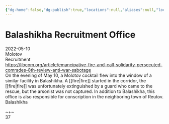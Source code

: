 ```yaml
---
{"dg-home":false,"dg-publish":true,"locations":null,"aliases":null,"location":null,"title":"Balashikha Recruitment Office","tag":null,"date":null,"permalink":"/balashikha-recruitment-office/","dgHomeLink":true,"dgPassFrontmatter":true}
---
```



# Balashikha Recruitment Office

2022-05-10  
Molotov  
Recruitment  
https://libcom.org/article/emancipative-fire-and-call-solidarity-persecuted-comrades-8th-review-anti-war-sabotage  
On the evening of May 10, a Molotov cocktail flew into the window of a similar facility in Balashikha. A [[fire|fire]] started in the corridor, the [[fire|fire]] was unfortunately extinguished by a guard who came to the rescue, but the arsonist was not captured. In addition to Balashikha, this office is also responsible for conscription in the neighboring town of Reutov.  
Balashikha

~+~  
37
